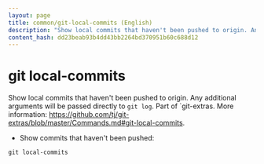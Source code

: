 ```yaml
---
layout: page
title: common/git-local-commits (English)
description: "Show local commits that haven't been pushed to origin. Any additional arguments will be passed directly to `git log`."
content_hash: dd23beab93b4dd43bb2264bd370951b60c688d12
---
```

# git local-commits

Show local commits that haven't been pushed to origin. Any additional arguments will be passed directly to `git log`.
Part of `git-extras.
More information: <https://github.com/tj/git-extras/blob/master/Commands.md#git-local-commits>.

- Show commits that haven't been pushed:

`git local-commits`
